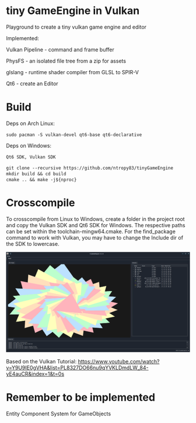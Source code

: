 # tiny GameEngine in Vulkan
Playground to create a tiny vulkan game engine and editor

Implemented:

Vulkan Pipeline - command and frame buffer

PhysFS          - an isolated file tree from a zip for assets

glslang         - runtime shader compiler from GLSL to SPIR-V

Qt6             - create an Editor

# Build
Deps on Arch Linux:
```
sudo pacman -S vulkan-devel qt6-base qt6-declarative
```

Deps on Windows:
```
Qt6 SDK, Vulkan SDK 
```

```
git clone --recursive https://github.com/ntropy83/tinyGameEngine
mkdir build && cd build
cmake .. && make -j${nproc}
```
# Crosscompile
To crosscompile from Linux to Windows, create a folder in the project root and copy the Vulkan SDK and Qt6 SDK for Windows.
The respective paths can be set within the toolchain-mingw64.cmake. For the find_package command to work with Vulkan, you may have to change the Include dir of the SDK to lowercase.

![Vulkan Triangle](https://github.com/ntropy83/tinyGameEngine/blob/main/screenshot_triangle_qt.png?raw=true)

Based on the Vulkan Tutorial: https://www.youtube.com/watch?v=Y9U9IE0gVHA&list=PL8327DO66nu9qYVKLDmdLW_84-yE4auCR&index=1&t=0s

# Remember to be implemented
Entity Component System for GameObjects